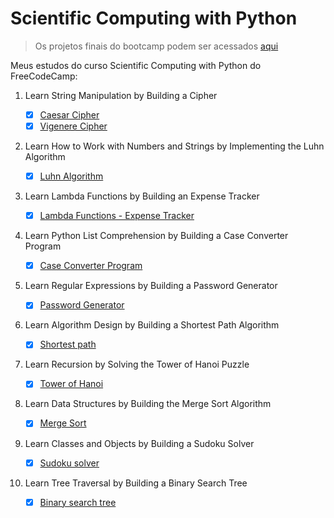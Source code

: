 # Scientific Computing with Python

> Os projetos finais do bootcamp podem ser acessados [aqui](https://github.com/dev-araujo/Scientific-Computing-with-Python-Projects)

  Meus estudos do curso Scientific Computing with Python do FreeCodeCamp:

1. Learn String Manipulation by Building a Cipher
   - [x] [Caesar Cipher](https://github.com/dev-araujo/Scientific-Computing-with-Python/tree/main/01_caesar-cipher)
   - [x] [Vigenere Cipher](https://github.com/dev-araujo/Scientific-Computing-with-Python/tree/main/02_vigenere-cipher)
  
2. Learn How to Work with Numbers and Strings by Implementing the Luhn Algorithm

   - [x] [Luhn Algorithm](https://github.com/dev-araujo/Scientific-Computing-with-Python/tree/main/03_luhn-algorithm)

3. Learn Lambda Functions by Building an Expense Tracker

   - [x] [Lambda Functions - Expense Tracker](https://github.com/dev-araujo/Scientific-Computing-with-Python/tree/main/04_habit-tracker-lambda-func)

4. Learn Python List Comprehension by Building a Case Converter Program

   - [x] [Case Converter Program](https://github.com/dev-araujo/Scientific-Computing-with-Python/blob/main/05_list-case-converter/case_converter.py)
  
5. Learn Regular Expressions by Building a Password Generator

   - [x] [Password Generator](https://github.com/dev-araujo/Scientific-Computing-with-Python/blob/main/06_generator-password/regex.py)

6. Learn Algorithm Design by Building a Shortest Path Algorithm

   - [x] [Shortest path](https://github.com/dev-araujo/Scientific-Computing-with-Python/blob/main/07_shortest-path/shortest-algo.py)

7. Learn Recursion by Solving the Tower of Hanoi Puzzle

   - [x] [Tower of Hanoi](https://github.com/dev-araujo/Scientific-Computing-with-Python/tree/main/08_tower-of-hanoi)

8. Learn Data Structures by Building the Merge Sort Algorithm

   - [x] [Merge Sort](https://github.com/dev-araujo/Scientific-Computing-with-Python/blob/main/09_merge-sort/merge_sort.py)

9. Learn Classes and Objects by Building a Sudoku Solver

   - [x] [Sudoku solver](https://github.com/dev-araujo/Scientific-Computing-with-Python/blob/main/10_sudoku-solver/sudoku-class.py)

10. Learn Tree Traversal by Building a Binary Search Tree

    - [x] [Binary search tree](https://github.com/dev-araujo/Scientific-Computing-with-Python/blob/main/11_binary-search-tree/bynary.py)

